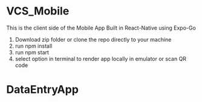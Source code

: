 # VCS_Mobile
This is the client side of the Mobile App 
Built in React-Native using Expo-Go

1. Download zip folder or clone the repo directly to your machine
2. run npm install
3. run npm start
4. select option in terminal to render app locally in emulator or scan QR code
# DataEntryApp

